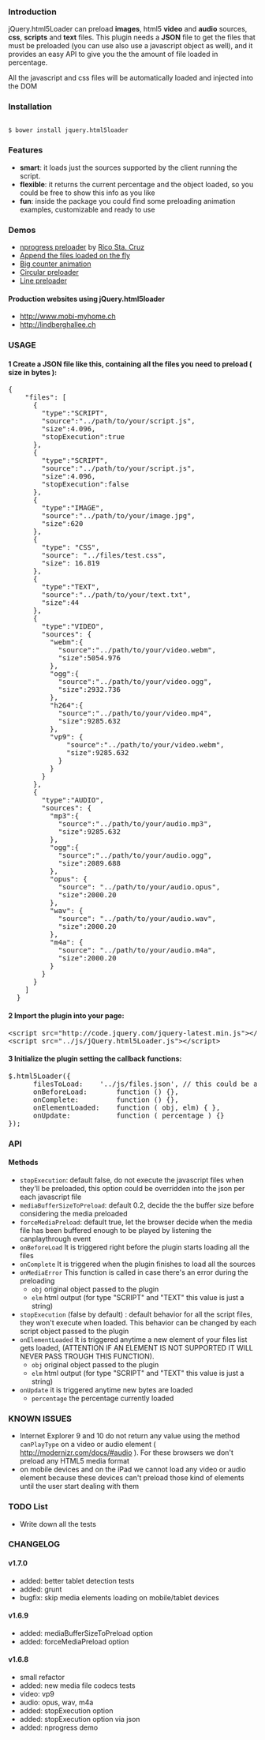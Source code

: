 ### Introduction
jQuery.html5Loader can preload <b>images</b>, html5 <b>video</b> and <b>audio</b> sources, <b>css</b>, <b>scripts</b> and <b>text</b> files.
This plugin needs a <b>JSON</b> file to get the files that must be preloaded (you can use also use a javascript object as well), and it provides an easy API to give you the the amount of file loaded in percentage.

All the javascript and css files will be automatically loaded and injected into the DOM

### Installation

```bash

$ bower install jquery.html5loader

```

### Features
* <b>smart</b>: it loads just the sources supported by the client running the script.
* <b>flexible</b>: it returns the current percentage and the object loaded, so you could be free to show this info as you like
* <b>fun</b>: inside the package you could find some preloading animation examples, customizable and ready to use


### Demos
 - [nprogress preloader](http://gianlucaguarini.github.io/jquery.html5loader/examples/demo-nprogress.html) by [Rico Sta. Cruz](https://github.com/rstacruz/nprogress)
 - [Append the files loaded on the fly](http://gianlucaguarini.github.io/jquery.html5loader/examples/demo-append-sources.html)
 - [Big counter animation](http://gianlucaguarini.github.io/jquery.html5loader/examples/demo-big-counter.html)
 - [Circular preloader](http://gianlucaguarini.github.io/jquery.html5loader/examples/demo-circular.html)
 - [Line preloader](http://gianlucaguarini.github.io/jquery.html5loader/examples/demo-line.html)

#### Production websites using jQuery.html5loader
 - http://www.mobi-myhome.ch
 - http://lindberghallee.ch

### USAGE

#### 1 Create a JSON file like this, containing all the files you need to preload ( size in bytes ):

<pre lang="json">
{
    "files": [
      {
        "type":"SCRIPT",
        "source":"../path/to/your/script.js",
        "size":4.096,
        "stopExecution":true
      },
      {
        "type":"SCRIPT",
        "source":"../path/to/your/script.js",
        "size":4.096,
        "stopExecution":false
      },
      {
        "type":"IMAGE",
        "source":"../path/to/your/image.jpg",
        "size":620
      },
      {
        "type": "CSS",
        "source": "../files/test.css",
        "size": 16.819
      },
      {
        "type":"TEXT",
        "source":"../path/to/your/text.txt",
        "size":44
      },
      {
        "type":"VIDEO",
        "sources": {
          "webm":{
            "source":"../path/to/your/video.webm",
            "size":5054.976
          },
          "ogg":{
            "source":"../path/to/your/video.ogg",
            "size":2932.736
          },
          "h264":{
            "source":"../path/to/your/video.mp4",
            "size":9285.632
          },
          "vp9": {
              "source":"../path/to/your/video.webm",
              "size":9285.632
            }
          }
        }
      },
      {
        "type":"AUDIO",
        "sources": {
          "mp3":{
            "source":"../path/to/your/audio.mp3",
            "size":9285.632
          },
          "ogg":{
            "source":"../path/to/your/audio.ogg",
            "size":2089.688
          },
          "opus": {
            "source": "../path/to/your/audio.opus",
            "size":2000.20
          },
          "wav": {
            "source": "../path/to/your/audio.wav",
            "size":2000.20
          },
          "m4a": {
            "source": "../path/to/your/audio.m4a",
            "size":2000.20
          }
        }
      }
    ]
  }
</pre>

#### 2 Import the plugin into your page:

<pre lang="html">
&lt;script src=&quot;http://code.jquery.com/jquery-latest.min.js&quot;&gt;&lt;/script&gt;
&lt;script src=&quot;../js/jQuery.html5Loader.js&quot;&gt;&lt;/script&gt;
</pre>

#### 3 Initialize the plugin setting the callback functions:

<pre lang="javascript">
$.html5Loader({
      filesToLoad:    '../js/files.json', // this could be a JSON or simply a javascript object
      onBeforeLoad:       function () {},
      onComplete:         function () {},
      onElementLoaded:    function ( obj, elm) { },
      onUpdate:           function ( percentage ) {}
});
</pre>

### API

#### Methods

- <code>stopExecution</code>: default false,  do not execute the javascript files when they'll be preloaded, this option could be overridden into the json per each javascript file
- <code>mediaBufferSizeToPreload</code>: default 0.2, decide the the buffer size before considering the media preloaded
- <code>forceMediaPreload</code>: default true, let the browser decide when the media file has been buffered enough to be played by listening the canplaythrough event
- <code>onBeforeLoad</code> It is triggered right before the plugin starts loading all the files
- <code>onComplete</code> It is triggered when the plugin finishes to load all the sources
- <code>onMediaError</code> This function is called in case there's an error during the preloading
  - <code>obj</code> original object passed to the plugin
  - <code>elm</code> html output (for type "SCRIPT" and "TEXT" this value is just a string)
- <code>stopExecution</code> (false by default) : default behavior for all the script files, they won't execute when loaded. This behavior can be changed by each script object passed to the plugin
- <code>onElementLoaded</code> It is triggered anytime a new element of your files list gets loaded, (ATTENTION IF AN ELEMENT IS NOT SUPPORTED IT WILL NEVER PASS TROUGH THIS FUNCTION).
  - <code>obj</code> original object passed to the plugin
  - <code>elm</code> html output (for type "SCRIPT" and "TEXT" this value is just a string)
- <code>onUpdate</code> it is triggered anytime new bytes are loaded
  - <code>percentage</code> the percentage currently loaded

### KNOWN ISSUES
- Internet Explorer 9 and 10 do not return any value using the method <code>canPlayType</code> on a video or audio element ( http://modernizr.com/docs/#audio ). For these browsers we don't preload any HTML5 media format
- on mobile devices and on the iPad we cannot load any video or audio element because these devices can't preload those kind of elements until the user start dealing with them

### TODO List

- Write down all the tests

### CHANGELOG

#### v1.7.0

- added: better tablet detection tests
- added: grunt
- bugfix: skip media elements loading on mobile/tablet devices


#### v1.6.9

- added: mediaBufferSizeToPreload option
- added: forceMediaPreload option

#### v1.6.8

- small refactor
- added: new media file codecs tests
 - video: vp9
 - audio: opus, wav, m4a
- added: stopExecution option
- added: stopExecution option via json
- added: nprogress demo

